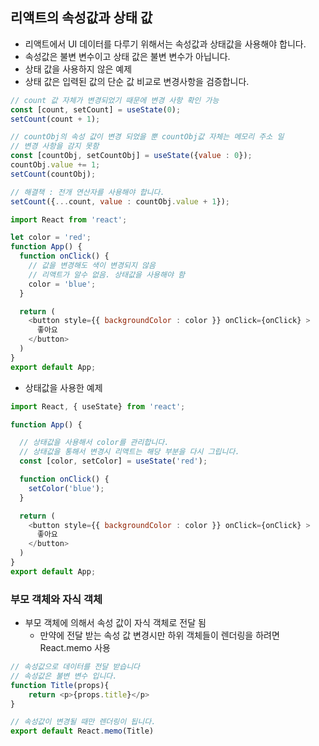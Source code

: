 ## 리액트의 속성값과 상태 값
* 리액트에서 UI 데이터를 다루기 위해서는 속성값과 상태값을 사용해야 합니다. 
* 속성값은 불변 변수이고 상태 값은 불변 변수가 아닙니다. 
* 상태 값을 사용하지 않은 예제
* 상태 값은 입력된 값의 단순 값 비교로 변경사항을 검증합니다.
```js
// count 값 자체가 변경되었기 때문에 변경 사항 확인 가능
const [count, setCount] = useState(0);
setCount(count + 1);

// countObj의 속성 값이 변경 되었을 뿐 countObj값 자체는 메모리 주소 일
// 변경 사항을 감지 못함 
const [countObj, setCountObj] = useState({value : 0});
countObj.value += 1;
setCount(countObj);

// 해결책 : 전개 연산자를 사용해야 합니다. 
setCount({...count, value : countObj.value + 1});
```

```js
import React from 'react';

let color = 'red';
function App() {
  function onClick() {
    // 값을 변경해도 색이 변경되지 않음
    // 리액트가 알수 없음. 상태값을 사용해야 함
    color = 'blue';
  }

  return (
    <button style={{ backgroundColor : color }} onClick={onClick} >
      좋아요
    </button>
  )
}
export default App;
```
* 상태값을 사용한 예제
```js
import React, { useState} from 'react';

function App() {

  // 상태값을 사용해서 color를 관리합니다.
  // 상태값을 통해서 변경시 리액트는 해당 부분을 다시 그립니다.
  const [color, setColor] = useState('red');

  function onClick() {
    setColor('blue');
  }

  return (
    <button style={{ backgroundColor : color }} onClick={onClick} >
      좋아요
    </button>
  )
}
export default App;
```

### 부모 객체와 자식 객체
* 부모 객체에 의해서 속성 값이 자식 객체로 전달 됨
  * 만약에 전달 받는 속성 값 변경시만 하위 객체들이 렌더링을 하려면 React.memo 사용
```js
// 속성값으로 데이터를 전달 받습니다
// 속성값은 불변 변수 입니다. 
function Title(props){
    return <p>{props.title}</p>
}

// 속성값이 변경될 때만 렌더링이 됩니다.
export default React.memo(Title)
```


